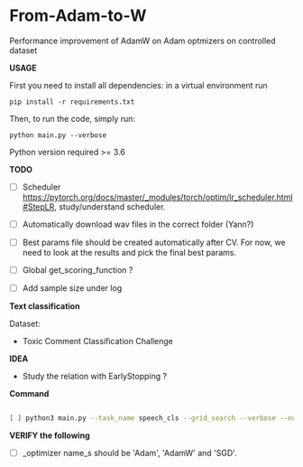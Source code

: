 # From-Adam-to-W

Performance improvement of AdamW on Adam optmizers on controlled dataset


**USAGE**

First you need to install all dependencies: in a virtual environment run

```
pip install -r requirements.txt
``` 

Then, to run the code, simply run:
```
python main.py --verbose
```

Python version required >= 3.6

**TODO**

- [ ] Scheduler https://pytorch.org/docs/master/_modules/torch/optim/lr_scheduler.html#StepLR, study/understand scheduler.  

- [ ] Automatically download wav files in the correct folder (Yann?)

- [ ] Best params file should be created automatically after CV. For now, we need to look at the results and pick the final best params. 
- [ ] Global get_scoring_function ?
- [ ] Add sample size under log

**Text classification**

Dataset:

- Toxic Comment Classification Challenge

**IDEA**

- Study the relation with EarlyStopping ?

**Command**

```bash

[ ] python3 main.py --task_name speech_cls --grid_search --verbose --num_epochs=1

```


**VERIFY the following**

- [ ] _optimizer name_s should be 'Adam', 'AdamW' and 'SGD'.
